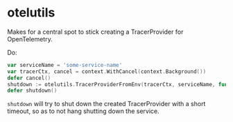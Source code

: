 # otelutils

Makes for a central spot to stick creating a TracerProvider for OpenTelemetry.

Do:

```go
var serviceName = 'some-service-name'
var tracerCtx, cancel = context.WithCancel(context.Background())
defer cancel()
shutdown := otelutils.TracerProviderFromEnv(tracerCtx, serviceName, func(e error) { log.Fatal(e) })
defer shutdown()
```

`shutdown` will try to shut down the created TracerProvider with a short timeout, so as to not hang shutting down the service.
